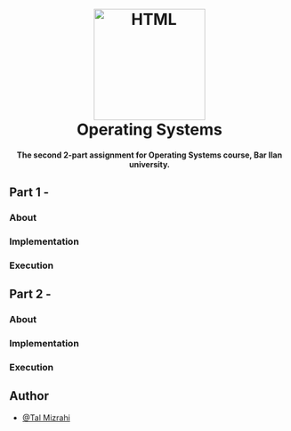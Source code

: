 <h1 align="center">
<br>
  <a href="https://github.com/TalMizrahii/OS-Bash-and-exec"><img src="https://www.codelivly.com/wp-content/uploads/2023/01/bash.jpg" alt="HTML" width="200"></a>
  <br>
  Operating Systems
  <br>
</h1>
<h4 align="center">The second 2-part assignment for Operating Systems course, Bar Ilan university.

## Part 1 - 
### About

### Implementation



### Execution


## Part 2 -
### About


### Implementation


### Execution


## Author
* [@Tal Mizrahi](https://github.com/TalMizrahii)

